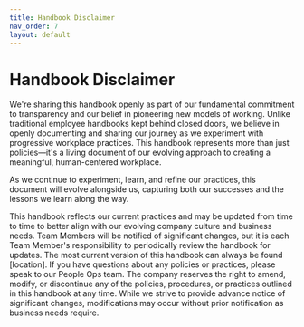 ```yaml
---
title: Handbook Disclaimer
nav_order: 7
layout: default
---
```


# Handbook Disclaimer

We're sharing this handbook openly as part of our fundamental commitment to transparency and our belief in pioneering new models of working. Unlike traditional employee handbooks kept behind closed doors, we believe in openly documenting and sharing our journey as we experiment with progressive workplace practices.
This handbook represents more than just policies—it's a living document of our evolving approach to creating a meaningful, human-centered workplace. 

As we continue to experiment, learn, and refine our practices, this document will evolve alongside us, capturing both our successes and the lessons we learn along the way.

This handbook reflects our current practices and may be updated from time to time to better align with our evolving company culture and business needs. Team Members will be notified of significant changes, but it is each Team Member's responsibility to periodically review the handbook for updates. The most current version of this handbook can always be found [location]. If you have questions about any policies or practices, please speak to our People Ops team.
The company reserves the right to amend, modify, or discontinue any of the policies, procedures, or practices outlined in this handbook at any time. While we strive to provide advance notice of significant changes, modifications may occur without prior notification as business needs require.
